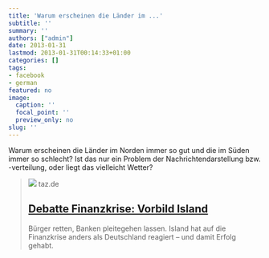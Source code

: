 ```yaml
---
title: 'Warum erscheinen die Länder im ...'
subtitle: ''
summary: ''
authors: ["admin"]
date: 2013-01-31
lastmod: 2013-01-31T00:14:33+01:00
categories: []
tags:
- facebook
- german
featured: no
image:
  caption: ''
  focal_point: ''
  preview_only: no
slug: ''
---
```

Warum erscheinen die Länder im Norden immer so gut und die im Süden immer so schlecht? Ist das nur ein Problem der Nachrichtendarstellung bzw. -verteilung, oder liegt das vielleicht Wetter? 
> [![](https://taz.de/picture/195152/948/island_pferde_reters_0709.jpg)](http://www.taz.de/!101198)
> taz.de
> ## [Debatte Finanzkrise: Vorbild Island](http://www.taz.de/!101198)
>
>Bürger retten, Banken pleitegehen lassen. Island hat auf die Finanzkrise anders als Deutschland reagiert – und damit Erfolg gehabt.


